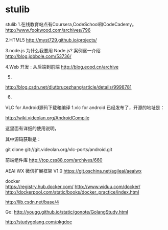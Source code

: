 # stulib
stulib
1.在线教育站点有Coursera,CodeSchool和CodeCademy。
  http://www.fookwood.com/archives/796

2.HTML5
http://myst729.github.io/projects/

3.node.js
为什么我要用 Node.js? 案例逐一介绍
http://blog.jobbole.com/53736/

4.Web 开发 : 从后端到前端 
http://blog.eood.cn/archive

5.
http://blog.csdn.net/dlutbrucezhang/article/details/9998781

6.
VLC for Android源码下载和编译
1.vlc for android  已经发布了，开源的地址是：
 
http://wiki.videolan.org/AndroidCompile
 
这里面有详细的使用说明，
 
其中源码获取是：
 
git clone git://git.videolan.org/vlc-ports/android.git


前端组件库
http://top.css88.com/archives/660


AEAI WX 微信扩展框架 V1.0 
https://git.oschina.net/agileai/aeaiwx

docker  
https://registry.hub.docker.com/
http://www.widuu.com/docker/
http://dockerpool.com/static/books/docker_practice/index.html

http://lib.csdn.net/base/4


Go:
http://yougg.github.io/static/gonote/GolangStudy.html

http://studygolang.com/pkgdoc


